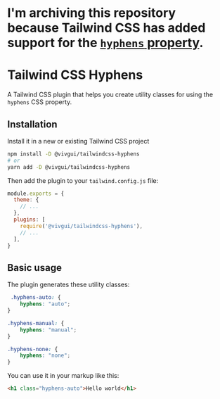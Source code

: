 # I'm archiving this repository because Tailwind CSS has added support for the [`hyphens` property](https://tailwindcss.com/docs/hyphens).

# Tailwind CSS Hyphens

A Tailwind CSS plugin that helps you create utility classes for using the `hyphens` CSS property.

## Installation

Install it in a new or existing Tailwind CSS project

```bash
npm install -D @vivgui/tailwindcss-hyphens
# or
yarn add -D @vivgui/tailwindcss-hyphens
```

Then add the plugin to your `tailwind.config.js` file:

```javascript
module.exports = {
  theme: {
    // ...
  },
  plugins: [
    require('@vivgui/tailwindcss-hyphens'),
    // ...
  ],
}
```

## Basic usage

The plugin generates these utility classes:

```css
 .hyphens-auto: {
    hyphens: "auto";
}

.hyphens-manual: {
    hyphens: "manual";
}

.hyphens-none: {
    hyphens: "none";
}
```

You can use it in your markup like this:

```html
<h1 class="hyphens-auto">Hello world</h1>
```

